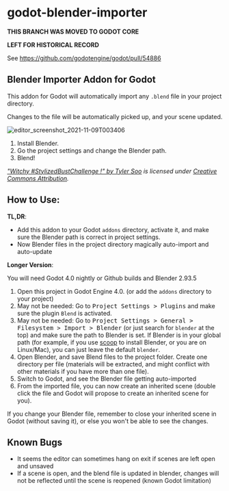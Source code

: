 # godot-blender-importer

**THIS BRANCH WAS MOVED TO GODOT CORE**

**LEFT FOR HISTORICAL RECORD**

See https://github.com/godotengine/godot/pull/54886

## Blender Importer Addon for Godot

This addon for Godot will automatically import any `.blend` file in your project directory.

Changes to the file will be automatically picked up, and your scene updated.

![editor_screenshot_2021-11-09T003406](https://user-images.githubusercontent.com/32321/140889856-720ed3bc-2a18-4ae1-94b9-aa82f407b907.png)

1. Install Blender.
1. Go the project settings and change the Blender path.
1. Blend!

_["Witchy #StylizedBustChallenge !" by Tyler Soo](https://skfb.ly/6WFNN) is licensed under [Creative Commons Attribution](http://creativecommons.org/licenses/by/4.0/)._

## How to Use:

**TL,DR**:

- Add this addon to your Godot `addons` directory, activate it, and make sure the Blender path is correct in project settings.
- Now Blender files in the project directory magically auto-import and auto-update

**Longer Version**:

You will need Godot 4.0 nightly or Github builds and Blender 2.93.5

1. Open this project in Godot Engine 4.0. (or add the `addons` directory to your project)
2. May not be needed: Go to <kbd>Project Settings > Plugins</kbd> and make sure the plugin `Blend` is activated.
3. May not be needed: Go to <kbd>Project Settings > General > Filesystem > Import > Blender</kbd> (or just search for `blender` at the top) and make sure the path to Blender is set. If Blender is in your global path (for example, if you use [scoop](https://scoop.sh/) to install Blender, or you are on Linux/Mac), you can just leave the default `blender`.
4. Open Blender, and save Blend files to the project folder. Create one directory per file (materials will be extracted, and might conflict with other materials if you have more than one file).
5. Switch to Godot, and see the Blender file getting auto-imported
6. From the imported file, you can now create an inherited scene (double click the file and Godot will propose to create an inherited scene for you).

If you change your Blender file, remember to close your inherited scene in Godot (without saving it), or else you won't be able to see the changes.

## Known Bugs

- It seems the editor can sometimes hang on exit if scenes are left open and unsaved
- If a scene is open, and the blend file is updated in blender, changes will not be reflected until the scene is reopened (known Godot limitation)
